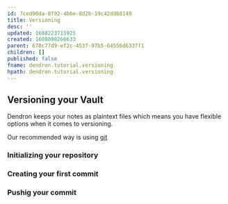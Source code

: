 ```yaml
---
id: 7ced90da-8f92-4b6e-8d2b-19c42dd68149
title: Versioning
desc: ''
updated: 1608223715925
created: 1608098266633
parent: 678c77d9-ef2c-4537-97b5-64556d6337f1
children: []
published: false
fname: dendron.tutorial.versioning
hpath: dendron.tutorial.versioning
---
```

## Versioning your Vault

Dendron keeps your notes as plaintext files which means you have flexible options when it comes to versioning. 

Our recommended way is using [git](TODO)

### Initializing your repository

### Creating your first commit

### Pushig your commit

